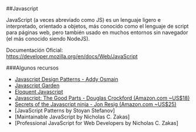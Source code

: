 ##Javascript

JavaScript (a veces abreviado como JS) es un lenguaje ligero e interpretado, orientado a objetos, más conocido como el lenguaje de script para páginas web, pero también usado en muchos entornos sin navegador (el más conocido siendo NodeJS). 

Documentación Oficial: https://developer.mozilla.org/en/docs/Web/JavaScript

###Algunos recursos

* [Javascript Design Patterns - Addy Osmain](http://addyosmani.com/res.../essentialjsdesignpatterns/book/)
* [Javascript Garden](http://bonsaiden.github.io/JavaScript-Garden)
* [Eloquent Javascript](http://eloquentjavascript.net/contents.html)
* [Javascript: The Good Parts - Douglas Crockford (Amazon.com ~US$18)](http://amzn.com/0596517742) 
* [Secrets of the Javascript ninja - Jon Resig (Amazon.com ~US$25)](http://amzn.com/193398869X)
* [JavaScript Patterns by Stoyan Stefanov]
* [Maintainable JavaScript by Nicholas C. Zakas]
* [Professional JavaScript for Web Developers by Nicholas C. Zakas]

